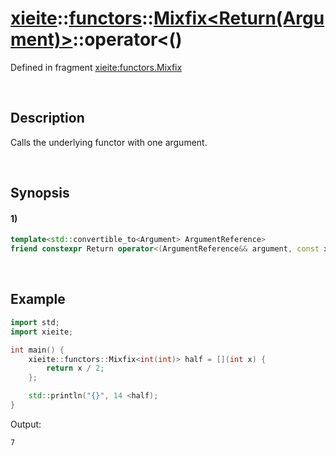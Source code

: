 # [xieite](../../../../../../xieite.md)\:\:[functors](../../../../../../functors.md)\:\:[Mixfix<Return(Argument)>](../../../../mixfix.md)\:\:operator<\(\)
Defined in fragment [xieite:functors.Mixfix](../../../../../../../src/functors/mixfix.cpp)

&nbsp;

## Description
Calls the underlying functor with one argument.

&nbsp;

## Synopsis
#### 1)
```cpp
template<std::convertible_to<Argument> ArgumentReference>
friend constexpr Return operator<(ArgumentReference&& argument, const xieite::functors::Mixfix<Return(Argument)>& mixfix);
```

&nbsp;

## Example
```cpp
import std;
import xieite;

int main() {
    xieite::functors::Mixfix<int(int)> half = [](int x) {
        return x / 2;
    };

    std::println("{}", 14 <half);
}
```
Output:
```
7
```

